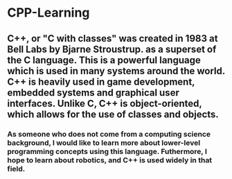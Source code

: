 # CPP-Learning

## C++, or "C with classes" was created in 1983 at Bell Labs by Bjarne Stroustrup. as a superset of the C language. This is a powerful language which is used in many systems around the world. C++ is heavily used in game development, embedded systems and graphical user interfaces. Unlike C, C++ is object-oriented, which allows for the use of classes and objects.

### As someone who does not come from a computing science background, I would like to learn more about lower-level programming concepts using this language. Futhermore, I hope to learn about robotics, and C++ is used widely in that field. 
